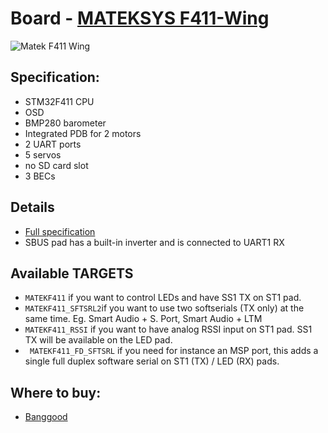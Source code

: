 # Board - [MATEKSYS F411-Wing](https://inavflight.com/shop/p/MATEKF411WING)

![Matek F411 Wing](https://quadmeup.com/wp-content/uploads/2018/12/DSC_0004.jpg)

## Specification:

* STM32F411 CPU
* OSD
* BMP280 barometer
* Integrated PDB for 2 motors
* 2 UART ports
* 5 servos
* no SD card slot
* 3 BECs

## Details

* [Full specification](http://www.mateksys.com/?portfolio=f411-wing)
* SBUS pad has a built-in inverter and is connected to UART1 RX

## Available TARGETS

* `MATEKF411` if you want to control LEDs and have SS1 TX on ST1 pad.
* `MATEKF411_SFTSRL2`if you want to use two softserials (TX only) at the same time. Eg. Smart Audio + S. Port,  Smart Audio + LTM
* `MATEKF411_RSSI` if you want to have analog RSSI input on ST1 pad. SS1 TX will be available on the LED pad.
* ` MATEKF411_FD_SFTSRL` if you need for instance an MSP port, this adds a single full duplex software serial on ST1 (TX) / LED (RX) pads.

## Where to buy:

* [Banggood](https://inavflight.com/shop/p/MATEKF411WING)

